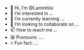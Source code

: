- 👋 Hi, I’m @Laminhloi
- 👀 I’m interested in ...
- 🌱 I’m currently learning ...
- 💞️ I’m looking to collaborate on ...
- 📫 How to reach me ...
- 😄 Pronouns: ...
- ⚡ Fun fact: ...

<!---
Laminhloi/Laminhloi is a ✨ special ✨ repository because its `README.md` (this file) appears on your GitHub profile.
You can click the Preview link to take a look at your changes.
--->
